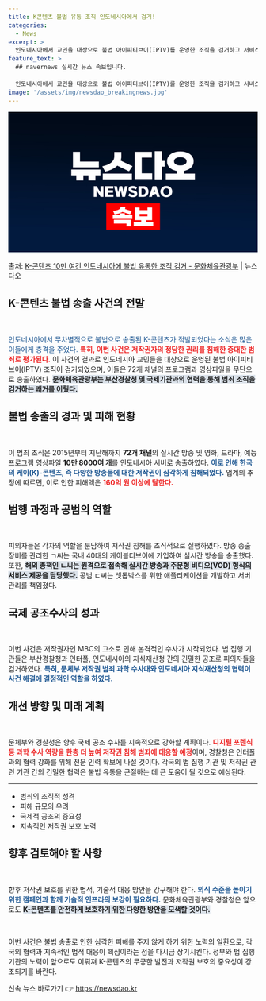 ```yaml
---
title: K콘텐츠 불법 유통 조직 인도네시아에서 검거!
categories:
  - News
excerpt: >
  인도네시아에서 교민을 대상으로 불법 아이피티브이(IPTV)를 운영한 조직을 검거하고 서비스를 중단시켰다. 이…
feature_text: >
  ## navernews 실시간 뉴스 속보입니다.

  인도네시아에서 교민을 대상으로 불법 아이피티브이(IPTV)를 운영한 조직을 검거하고 서비스를 중단시켰다. 이…
image: '/assets/img/newsdao_breakingnews.jpg'
---
```


![뉴스다오 속보](/assets/img/newsdao_breakingnews.jpg)

<p>출처: <a href="https://newsdao.kr/2722" rel="dofollow">K-콘텐츠 10만 여건 인도네시아에 불법 유통한 조직 검거 - 문화체육관광부</a> | 뉴스다오</p>

<h2 data-ke-size="size26">K-콘텐츠 불법 송출 사건의 전말</h2>

<p data-ke-size="size16">&nbsp;</p>

<span style="color: #1a5490;">인도네시아에서 무차별적으로 불법으로 송출된 K-콘텐츠가 적발되었다는 소식은 많은 이들에게 충격을 주었다.</span> <b><span style="color: #ee2323;">특히, 이번 사건은 저작권자의 정당한 권리를 침해한 중대한 범죄로 평가된다.</span></b> 이 사건의 결과로 인도네시아 교민들을 대상으로 운영된 불법 아이피티브이(IPTV) 조직이 검거되었으며, 이들은 72개 채널의 프로그램과 영상파일을 무단으로 송출하였다. <b><span style="background-color: #21538527;">문화체육관광부는 부산경찰청 및 국제기관과의 협력을 통해 범죄 조직을 검거하는 쾌거를 이뤘다.</span></b> 

<h2 data-ke-size="size26">불법 송출의 경과 및 피해 현황</h2>

<p data-ke-size="size16">&nbsp;</p>

이 범죄 조직은 2015년부터 지난해까지 <b>72개 채널</b>의 실시간 방송 및 영화, 드라마, 예능 프로그램 영상파일 <b>10만 8000여 개</b>를 인도네시아 서버로 송출하였다. <b><span style="color: #1a5490;">이로 인해 한국의 케이(K)-콘텐츠, 즉 다양한 방송물에 대한 저작권이 심각하게 침해되었다.</span></b> 업계의 추정에 따르면, 이로 인한 피해액은 <b><span style="color: #ee2323;">160억 원 이상에 달한다.</span></b> 

<h2 data-ke-size="size26">범행 과정과 공범의 역할</h2>

<p data-ke-size="size16">&nbsp;</p>

피의자들은 각자의 역할을 분담하여 저작권 침해를 조직적으로 실행하였다. 방송 송출 장비를 관리한 ㄱ씨는 국내 40대의 케이블티브이에 가입하여 실시간 방송을 송출했다. 또한, <b><span style="background-color: #21538527;">해외 총책인 ㄴ씨는 원격으로 접속해 실시간 방송과 주문형 비디오(VOD) 형식의 서비스 제공을 담당했다.</span></b> 공범 ㄷ씨는 셋톱박스를 위한 애플리케이션을 개발하고 서버 관리를 책임졌다. 

<h2 data-ke-size="size26">국제 공조수사의 성과</h2>

<p data-ke-size="size16">&nbsp;</p>

이번 사건은 저작권자인 MBC의 고소로 인해 본격적인 수사가 시작되었다. 법 집행 기관들은 부산경찰청과 인터폴, 인도네시아의 지식재산청 간의 긴밀한 공조로 피의자들을 검거하였다. <b><span style="color: #1a5490;">특히, 문체부 저작권 범죄 과학 수사대와 인도네시아 지식재산청의 협력이 사건 해결에 결정적인 역할을 하였다.</span></b> 

<h2 data-ke-size="size26">개선 방향 및 미래 계획</h2>

<p data-ke-size="size16">&nbsp;</p>

문체부와 경찰청은 향후 국제 공조 수사를 지속적으로 강화할 계획이다. <b><span style="color: #ee2323;">디지털 포렌식 등 과학 수사 역량을 한층 더 높여 저작권 침해 범죄에 대응할 예정</span></b>이며, 경찰청은 인터폴과의 협력 강화를 위해 전문 인력 확보에 나설 것이다. 각국의 법 집행 기관 및 저작권 관련 기관 간의 긴밀한 협력은 불법 유통을 근절하는 데 큰 도움이 될 것으로 예상된다. 

<hr>

<ul>
<li>범죄의 조직적 성격</li>
<li>피해 규모의 우려</li>
<li>국제적 공조의 중요성</li>
<li>지속적인 저작권 보호 노력</li>
</ul>

<h2 data-ke-size="size26">향후 검토해야 할 사항</h2>

<p data-ke-size="size16">&nbsp;</p>

향후 저작권 보호를 위한 법적, 기술적 대응 방안을 강구해야 한다. <b><span style="color: #1a5490;">의식 수준을 높이기 위한 캠페인과 함께 기술적 인프라의 보강이 필요하다.</span></b> 문화체육관광부와 경찰청은 앞으로도 <b><span style="background-color: #21538527;">K-콘텐츠를 안전하게 보호하기 위한 다양한 방안을 모색할 것이다.</span></b>

<p data-ke-size="size16">&nbsp;</p>

이번 사건은 불법 송출로 인한 심각한 피해를 주지 않게 하기 위한 노력의 일환으로, 각국의 협력과 지속적인 법적 대응이 핵심이라는 점을 다시금 상기시킨다. 정부와 법 집행 기관의 노력이 앞으로도 이뤄져 K-콘텐츠의 무궁한 발전과 저작권 보호의 중요성이 강조되기를 바란다. 

신속 뉴스 바로가기 👉 <a href="https://newsdao.kr" rel="dofollow">https://newsdao.kr</a>


